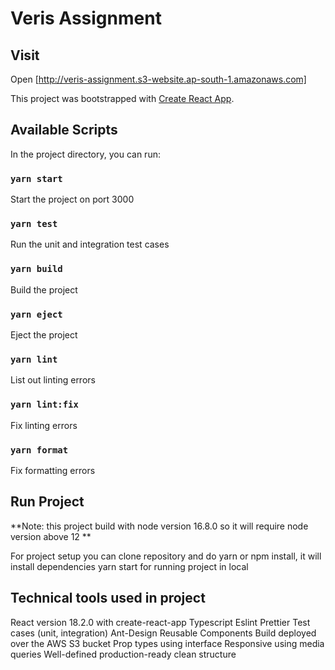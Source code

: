 # Veris Assignment

## Visit
Open [http://veris-assignment.s3-website.ap-south-1.amazonaws.com]

This project was bootstrapped with [Create React App](https://github.com/facebook/create-react-app).

## Available Scripts

In the project directory, you can run:

### `yarn start`
Start the project on port 3000
### `yarn test`
Run the unit and integration test cases
### `yarn build`
Build the project
### `yarn eject`
Eject the project
### `yarn lint`
List out linting errors
### `yarn lint:fix`
Fix linting errors
### `yarn format`
Fix formatting errors

## Run Project
**Note: this project build with node version 16.8.0 so it will require node version above 12 **

For project setup you can clone repository and do yarn or npm install, it will install dependencies 
yarn start for running project in local

## Technical tools used in project
React version 18.2.0 with create-react-app
Typescript 
Eslint
Prettier
Test cases (unit, integration)
Ant-Design
Reusable Components
Build deployed over the AWS S3 bucket 
Prop types using interface
Responsive using media queries
Well-defined production-ready clean structure

